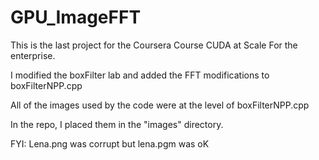 # GPU_ImageFFT
This is the last project for the Coursera Course CUDA at Scale For the enterprise.

I modified the boxFilter lab and added the FFT modifications to boxFilterNPP.cpp

All of the images used by the code were at the level of boxFilterNPP.cpp

In the repo, I placed them in the "images" directory.

FYI: Lena.png was corrupt but lena.pgm was oK

